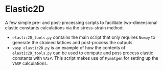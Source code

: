 # Elastic2D
A few simple pre- and post-processing scripts to facilitate two-dimensional elastic constants calculations via the stress-strain method.

- `elastic2D_tools.py` contains the main script that only requires `Numpy` to generate the strained lattices and post-process the outputs.
- `vasp_elastic2D.py` is an example of how the contents of `elastic2D_tools.py` can be used to compute and post-process elastic constants with `VASP`. 
This script makes use of `Pymatgen` for setting up the `VASP` calculations.
